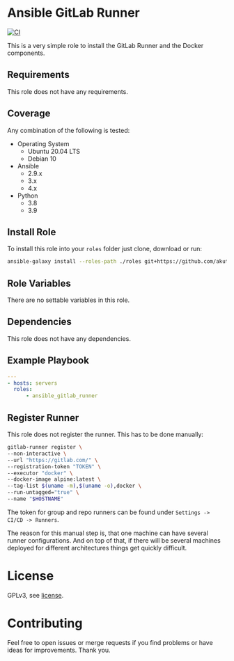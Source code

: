 # Ansible GitLab Runner

[![CI](https://github.com/akutschi/ansible_gitlab_runner/actions/workflows/ci.yml/badge.svg)](https://github.com/akutschi/ansible_gitlab_runner/actions/workflows/ci.yml)

This is a very simple role to install the GitLab Runner and the Docker components.

## Requirements

This role does not have any requirements.

## Coverage

Any combination of the following is tested:

- Operating System
  - Ubuntu 20.04 LTS
  - Debian 10
- Ansible
  - 2.9.x
  - 3.x
  - 4.x 
- Python
  - 3.8
  - 3.9

## Install Role

To install this role into your `roles` folder just clone, download or run: 

```bash
ansible-galaxy install --roles-path ./roles git+https://github.com/akutschi/ansible_gitlab_runner.git,v0.2.0
```

## Role Variables

There are no settable variables in this role.

## Dependencies

This role does not have any dependencies.

## Example Playbook

```yml
---
- hosts: servers
  roles:
      - ansible_gitlab_runner
```

## Register Runner

This role does not register the runner. This has to be done manually:

```sh
gitlab-runner register \
--non-interactive \
--url "https://gitlab.com/" \
--registration-token "TOKEN" \
--executor "docker" \
--docker-image alpine:latest \
--tag-list $(uname -m),$(uname -o),docker \
--run-untagged="true" \
--name "$HOSTNAME"
```

The token for group and repo runners can be found under `Settings -> CI/CD -> Runners`. 

The reason for this manual step is, that one machine can have several runner configurations. 
And on top of that, if there will be several machines deployed for different architectures things get quickly difficult.

# License

GPLv3, see [license](./LICENSE).

# Contributing

Feel free to open issues or merge requests if you find problems or have ideas for improvements. Thank you.